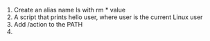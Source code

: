 1. Create an alias name ls with rm * value
2. A script that prints hello user, where user is the current Linux user
3. Add /action to the PATH
4.  

  